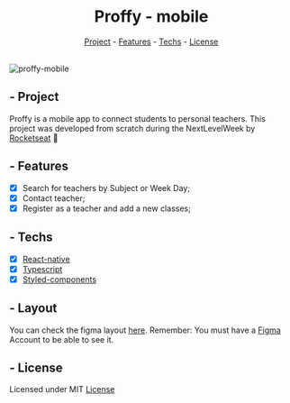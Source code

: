 <h1 align="center">Proffy - mobile</h1>

<div align="center">
  <a href="#project">Project</a> - 
  <a href="#features">Features</a> - 
  <a href="#techs">Techs</a> - 
  <a href="#license">License</a>
</div>

<br/>

![proffy-mobile](https://user-images.githubusercontent.com/54812906/176563564-4d605958-930b-4ebb-abca-d0bc283d9412.png)

## - Project
Proffy is a mobile app to connect students to personal teachers. 
This project was developed from scratch during the NextLevelWeek by [Rocketseat](https://www.rocketseat.com.br/) 🚀

## - Features
- [x] Search for teachers by Subject or Week Day;
- [x] Contact teacher;
- [x] Register as a teacher and add a new classes;

## - Techs
- [x] [React-native](https://reactnative.dev/)
- [x] [Typescript](https://www.typescriptlang.org/)
- [x] [Styled-components](https://styled-components.com/)

## - Layout
You can check the figma layout [here](https://www.figma.com/file/NgOm0ZDb152GCACO1N9PD6/Proffy-Mobile-2.0?node-id=117%3A981). Remember: You must have a [Figma](https://www.figma.com/) Account to be able to see it.

## - License
Licensed under MIT [License](LICENSE)
